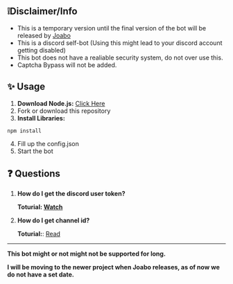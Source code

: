## ❕Disclaimer/Info
- This is a temporary version until the final version of the bot will be released by [Joabo](https://github.com/thejoabo)
- This is a discord self-bot (Using this might lead to your discord account getting disabled)
- This bot does not have a realiable security system, do not over use this.
- Captcha Bypass will not be added.

## ✨ Usage
1. **Download Node.js:** [Click Here](https://nodejs.org/en/download/prebuilt-installer)
2. Fork or download this repository
3. **Install Libraries:**
```
npm install
```
4. Fill up the config.json
5. Start the bot

## ❓ Questions
1. **How do I get the discord user token?**

    **Toturial: [Watch](https://youtu.be/LnBnm_tZlyU?si=83wIGzzmtG0T8H9t&t=25)**
2. **How do I get channel id?**

    **Toturial:**: [Read](https://turbofuture.com/internet/Discord-Channel-ID)
---
**This bot might or not might not be supported for long.**

**I will be moving to the newer project when Joabo releases, as of now we do not have a set date.**
